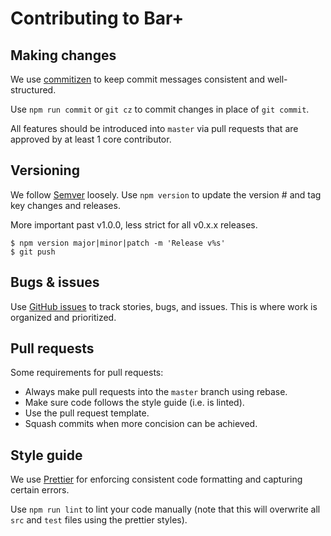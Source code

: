 # Contributing to Bar+

## Making changes

We use [commitizen](http://commitizen.github.io/cz-cli/) to keep commit messages consistent and well-structured.

Use `npm run commit` or `git cz` to commit changes in place of `git commit`.

All features should be introduced into `master` via pull requests that are approved by at least 1 core contributor.

## Versioning

We follow [Semver](https://semver.org/) loosely. Use `npm version` to update the version # and tag key changes and releases.

More important past v1.0.0, less strict for all v0.x.x releases.

```
$ npm version major|minor|patch -m 'Release v%s'
$ git push
```

## Bugs & issues

Use [GitHub issues](https://github.com/swayable/chartjs-chart-bar-plus/issues) to track stories, bugs, and issues. This is where work is organized and prioritized.

## Pull requests

Some requirements for pull requests:

- Always make pull requests into the `master` branch using rebase.
- Make sure code follows the style guide (i.e. is linted).
- Use the pull request template.
- Squash commits when more concision can be achieved.

## Style guide

We use [Prettier](https://prettier.io/docs/en/install.html) for enforcing consistent code formatting and capturing certain errors.

Use `npm run lint` to lint your code manually (note that this will overwrite all `src` and `test` files using the prettier styles).
